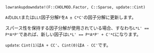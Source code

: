 ```
lowrankupdowndate!(F::CHOLMOD.Factor, C::Sparse, update::Cint)
```

`A`の`LDLt`または`LLt`因子分解`F`を`A ± C*C'`の因子分解に更新します。

スパース性を保持する因子分解が使用されている場合、すなわち`L*L' == P*A*P'`であれば、新しい因子は`L*L' == P*A*P' + C'*C`になります。

`update`: `Cint(1)`は`A + CC'`、`Cint(0)`は`A - CC'`です。
